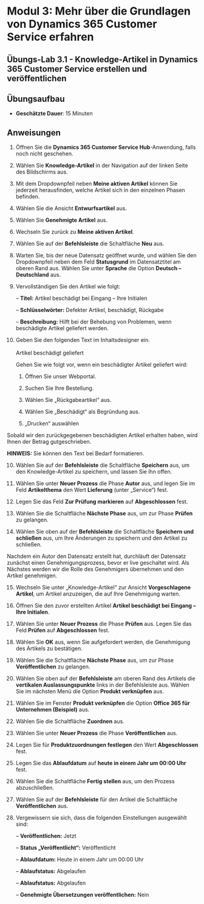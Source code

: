 ﻿---
lab:
    title: 'Lab 3.1: Knowledge-Artikel in Dynamics 365 Customer Service erstellen und veröffentlichen'
    module: 'Modul 3: Mehr über die Grundlagen von Dynamics 365 Customer Service erfahren'
---

Modul 3: Mehr über die Grundlagen von Dynamics 365 Customer Service erfahren
========================

## Übungs-Lab 3.1 - Knowledge-Artikel in Dynamics 365 Customer Service erstellen und veröffentlichen

## Übungsaufbau

  - **Geschätzte Dauer**: 15 Minuten

## Anweisungen

1. Öffnen Sie die **Dynamics 365 Customer Service Hub**-Anwendung, falls noch nicht geschehen. 

2. Wählen Sie **Knowledge-Artikel** in der Navigation auf der linken Seite des Bildschirms aus. 

3. Mit dem Dropdownpfeil neben **Meine aktiven Artikel** können Sie jederzeit herausfinden, welche Artikel sich in den einzelnen Phasen befinden. 

4. Wählen Sie die Ansicht **Entwurfsartikel** aus. 

5. Wählen Sie **Genehmigte Artikel** aus. 

6. Wechseln Sie zurück zu **Meine aktiven Artikel**.

7. Wählen Sie auf der **Befehlsleiste** die Schaltfläche **Neu** aus. 

8. Warten Sie, bis der neue Datensatz geöffnet wurde, und wählen Sie den Dropdownpfeil neben dem Feld **Statusgrund** im Datensatztitel am oberen Rand aus. Wählen Sie unter **Sprache** die Option **Deutsch – Deutschland** aus.

8. Vervollständigen Sie den Artikel wie folgt:

	– **Titel:** Artikel beschädigt bei Eingang – Ihre Initialen

	– **Schlüsselwörter:** Defekter Artikel, beschädigt, Rückgabe

	– **Beschreibung:** Hilft bei der Behebung von Problemen, wenn beschädigte Artikel geliefert werden. 

9. Geben Sie den folgenden Text im Inhaltsdesigner ein.   
‎  
‎	Artikel beschädigt geliefert

	Gehen Sie wie folgt vor, wenn ein beschädigter Artikel geliefert wird:

	1. Öffnen Sie unser Webportal.

	2. Suchen Sie Ihre Bestellung.

	3. Wählen Sie „Rückgabeartikel“ aus.

	4. Wählen Sie „Beschädigt“ als Begründung aus.

	5. „Drucken“ auswählen

Sobald wir den zurückgegebenen beschädigten Artikel erhalten haben, wird Ihnen der Betrag gutgeschrieben.

**HINWEIS:** Sie können den Text bei Bedarf formatieren. 

10. Wählen Sie auf der **Befehlsleiste** die Schaltfläche **Speichern** aus, um den Knowledge-Artikel zu speichern, und lassen Sie ihn offen. 

11. Wählen Sie unter **Neuer Prozess** die Phase **Autor** aus, und legen Sie im Feld **Artikelthema** den Wert **Lieferung** (unter „Service“) fest. 

12. Legen Sie das Feld **Zur Prüfung markieren** auf **Abgeschlossen** fest.

13. Wählen Sie die Schaltfläche **Nächste Phase** aus, um zur Phase **Prüfen** zu gelangen.

14. Wählen Sie oben auf der **Befehlsleiste** die Schaltfläche **Speichern und schließen** aus, um Ihre Änderungen zu speichern und den Artikel zu schließen.

Nachdem ein Autor den Datensatz erstellt hat, durchläuft der Datensatz zunächst einen Genehmigungsprozess, bevor er live geschaltet wird. Als Nächstes werden wir die Rolle des Genehmigers übernehmen und den Artikel genehmigen. 

15. Wechseln Sie unter „Knowledge-Artikel“ zur Ansicht **Vorgeschlagene Artikel**, um Artikel anzuzeigen, die auf Ihre Genehmigung warten. 

16. Öffnen Sie den zuvor erstellten Artikel **Artikel beschädigt bei Eingang – Ihre Initialen**.

17. Wählen Sie unter **Neuer Prozess** die Phase **Prüfen** aus. Legen Sie das Feld **Prüfen** auf **Abgeschlossen** fest.

18. Wählen Sie **OK** aus, wenn Sie aufgefordert werden, die Genehmigung des Artikels zu bestätigen. 

19. Wählen Sie die Schaltfläche **Nächste Phase** aus, um zur Phase **Veröffentlichen** zu gelangen. 

20. Wählen Sie oben auf der **Befehlsleiste** am oberen Rand des Artikels die **vertikalen Auslassungspunkte** links in der Befehlsleiste aus. Wählen Sie im nächsten Menü die Option **Produkt verknüpfen** aus. 

21. Wählen Sie im Fenster **Produkt verknüpfen** die Option **Office 365 für Unternehmen (Beispiel)** aus.

22. Wählen Sie die Schaltfläche **Zuordnen** aus. 

23. Wählen Sie unter **Neuer Prozess** die Phase **Veröffentlichen** aus. 

24. Legen Sie für **Produktzuordnungen festlegen** den Wert **Abgeschlossen** fest. 

25. Legen Sie das **Ablaufdatum** auf **heute in einem Jahr um 00:00 Uhr** fest. 

26. Wählen Sie die Schaltfläche **Fertig stellen** aus, um den Prozess abzuschließen. 

27. Wählen Sie auf der **Befehlsleiste** für den Artikel die Schaltfläche **Veröffentlichen** aus. 

28. Vergewissern sie sich, dass die folgenden Einstellungen ausgewählt sind:

	– **Veröffentlichen:** Jetzt

	– **Status „Veröffentlicht“:** Veröffentlicht

	– **Ablaufdatum:** Heute in einem Jahr um 00:00 Uhr

	– **Ablaufstatus:** Abgelaufen

	– **Ablaufstatus:** Abgelaufen

	– **Genehmigte Übersetzungen veröffentlichen:** Nein


